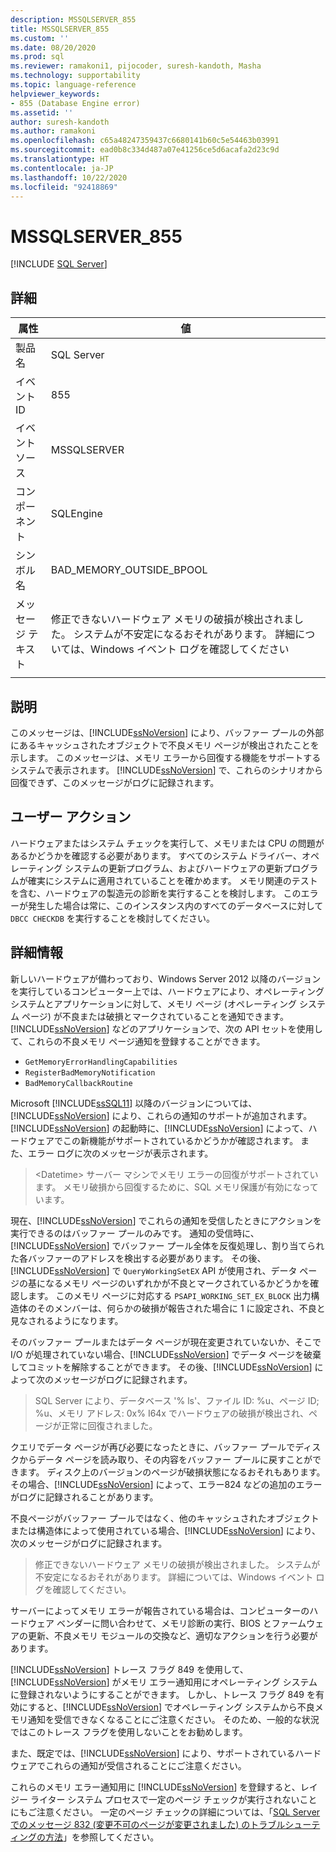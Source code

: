 ```yaml
---
description: MSSQLSERVER_855
title: MSSQLSERVER_855
ms.custom: ''
ms.date: 08/20/2020
ms.prod: sql
ms.reviewer: ramakoni1, pijocoder, suresh-kandoth, Masha
ms.technology: supportability
ms.topic: language-reference
helpviewer_keywords:
- 855 (Database Engine error)
ms.assetid: ''
author: suresh-kandoth
ms.author: ramakoni
ms.openlocfilehash: c65a48247359437c6680141b60c5e54463b03991
ms.sourcegitcommit: ead0b8c334d487a07e41256ce5d6acafa2d23c9d
ms.translationtype: HT
ms.contentlocale: ja-JP
ms.lasthandoff: 10/22/2020
ms.locfileid: "92418869"
---
```

# <a name="mssqlserver_855"></a>MSSQLSERVER_855
 [!INCLUDE [SQL Server](../../includes/applies-to-version/sqlserver.md)]

## <a name="details"></a>詳細

|属性|値|
|---|---|
|製品名|SQL Server|
|イベント ID|855|
|イベント ソース|MSSQLSERVER|
|コンポーネント|SQLEngine|
|シンボル名|BAD_MEMORY_OUTSIDE_BPOOL|
|メッセージ テキスト|修正できないハードウェア メモリの破損が検出されました。 システムが不安定になるおそれがあります。 詳細については、Windows イベント ログを確認してください|
||

## <a name="explanation"></a>説明

このメッセージは、[!INCLUDE[ssNoVersion](../../includes/ssnoversion-md.md)] により、バッファー プールの外部にあるキャッシュされたオブジェクトで不良メモリ ページが検出されたことを示します。 このメッセージは、メモリ エラーから回復する機能をサポートするシステムで表示されます。 [!INCLUDE[ssNoVersion](../../includes/ssnoversion-md.md)] で、これらのシナリオから回復できず、このメッセージがログに記録されます。

## <a name="user-action"></a>ユーザー アクション

ハードウェアまたはシステム チェックを実行して、メモリまたは CPU の問題があるかどうかを確認する必要があります。 すべてのシステム ドライバー、オペレーティング システムの更新プログラム、およびハードウェアの更新プログラムが確実にシステムに適用されていることを確かめます。 メモリ関連のテストを含む、ハードウェアの製造元の診断を実行することを検討します。 このエラーが発生した場合は常に、このインスタンス内のすべてのデータベースに対して `DBCC CHECKDB` を実行することを検討してください。

## <a name="more-information"></a>詳細情報

新しいハードウェアが備わっており、Windows Server 2012 以降のバージョンを実行しているコンピューター上では、ハードウェアにより、オペレーティング システムとアプリケーションに対して、メモリ ページ (オペレーティング システム ページ) が不良または破損とマークされていることを通知できます。 [!INCLUDE[ssNoVersion](../../includes/ssnoversion-md.md)] などのアプリケーションで、次の API セットを使用して、これらの不良メモリ ページ通知を登録することができます。

- `GetMemoryErrorHandlingCapabilities`
- `RegisterBadMemoryNotification`
- `BadMemoryCallbackRoutine`

Microsoft [!INCLUDE[ssSQL11](../../includes/sssql11-md.md)] 以降のバージョンについては、[!INCLUDE[ssNoVersion](../../includes/ssnoversion-md.md)] により、これらの通知のサポートが追加されます。 [!INCLUDE[ssNoVersion](../../includes/ssnoversion-md.md)] の起動時に、[!INCLUDE[ssNoVersion](../../includes/ssnoversion-md.md)] によって、ハードウェアでこの新機能がサポートされているかどうかが確認されます。 また、エラー ログに次のメッセージが表示されます。

> \<Datetime> サーバー マシンでメモリ エラーの回復がサポートされています。 メモリ破損から回復するために、SQL メモリ保護が有効になっています。

現在、[!INCLUDE[ssNoVersion](../../includes/ssnoversion-md.md)] でこれらの通知を受信したときにアクションを実行できるのはバッファー プールのみです。 通知の受信時に、[!INCLUDE[ssNoVersion](../../includes/ssnoversion-md.md)] でバッファー プール全体を反復処理し、割り当てられた各バッファーのアドレスを検出する必要があります。 その後、[!INCLUDE[ssNoVersion](../../includes/ssnoversion-md.md)] で `QueryWorkingSetEX` API が使用され、データ ページの基になるメモリ ページのいずれかが不良とマークされているかどうかを確認します。 このメモリ ページに対応する `PSAPI_WORKING_SET_EX_BLOCK` 出力構造体のそのメンバーは、何らかの破損が報告された場合に 1 に設定され、不良と見なされるようになります。

そのバッファー プールまたはデータ ページが現在変更されていないか、そこで I/O が処理されていない場合、[!INCLUDE[ssNoVersion](../../includes/ssnoversion-md.md)] でデータ ページを破棄してコミットを解除することができます。 その後、[!INCLUDE[ssNoVersion](../../includes/ssnoversion-md.md)] によって次のメッセージがログに記録されます。

> SQL Server により、データベース '% ls'、ファイル ID: %u、ページ ID; %u、メモリ アドレス: 0x% I64x でハードウェアの破損が検出され、ページが正常に回復されました。

クエリでデータ ページが再び必要になったときに、バッファー プールでディスクからデータ ページを読み取り、その内容をバッファー プールに戻すことができます。 ディスク上のバージョンのページが破損状態になるおそれもあります。 その場合、[!INCLUDE[ssNoVersion](../../includes/ssnoversion-md.md)] によって、エラー824 などの追加のエラーがログに記録されることがあります。

不良ページがバッファー プールではなく、他のキャッシュされたオブジェクトまたは構造体によって使用されている場合、[!INCLUDE[ssNoVersion](../../includes/ssnoversion-md.md)] により、次のメッセージがログに記録されます。

> 修正できないハードウェア メモリの破損が検出されました。 システムが不安定になるおそれがあります。 詳細については、Windows イベント ログを確認してください。

サーバーによってメモリ エラーが報告されている場合は、コンピューターのハードウェア ベンダーに問い合わせて、メモリ診断の実行、BIOS とファームウェアの更新、不良メモリ モジュールの交換など、適切なアクションを行う必要があります。

[!INCLUDE[ssNoVersion](../../includes/ssnoversion-md.md)] トレース フラグ 849 を使用して、[!INCLUDE[ssNoVersion](../../includes/ssnoversion-md.md)] がメモリ エラー通知用にオペレーティング システムに登録されないようにすることができます。 しかし、トレース フラグ 849 を有効にすると、[!INCLUDE[ssNoVersion](../../includes/ssnoversion-md.md)] でオペレーティング システムから不良メモリ通知を受信できなくなることにご注意ください。 そのため、一般的な状況ではこのトレース フラグを使用しないことをお勧めします。

また、既定では、[!INCLUDE[ssNoVersion](../../includes/ssnoversion-md.md)] により、サポートされているハードウェアでこれらの通知が受信されることにご注意ください。

これらのメモリ エラー通知用に [!INCLUDE[ssNoVersion](../../includes/ssnoversion-md.md)] を登録すると、レイジー ライター システム プロセスで一定のページ チェックが実行されないことにもご注意ください。 一定のページ チェックの詳細については、「[SQL Server でのメッセージ 832 (変更不可のページが変更されました) のトラブルシューティングの方法](https://support.microsoft.com/help/2015759)」を参照してください。
